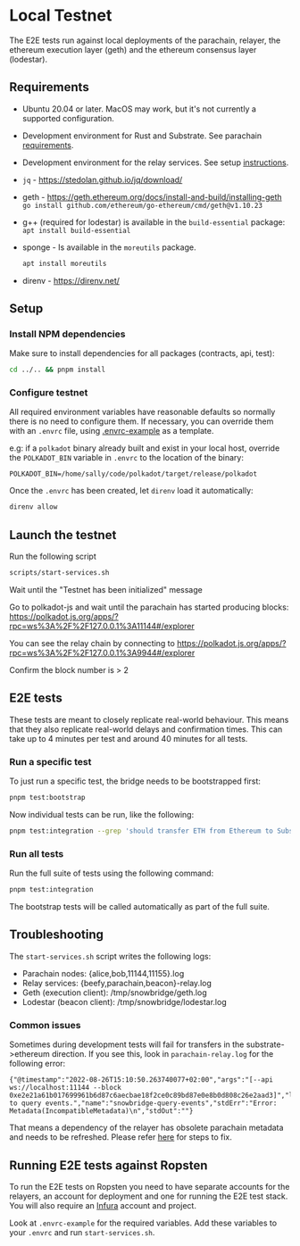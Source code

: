 # Local Testnet

The E2E tests run against local deployments of the parachain, relayer, the ethereum execution layer (geth) and the ethereum consensus layer (lodestar).

## Requirements

* Ubuntu 20.04 or later. MacOS may work, but it's not currently a supported configuration.
* Development environment for Rust and Substrate. See parachain [requirements](../../../parachain/README.md#requirements).
* Development environment for the relay services. See setup [instructions](../../../relayer/README.md#Development).
* `jq` - https://stedolan.github.io/jq/download/
* geth - https://geth.ethereum.org/docs/install-and-build/installing-geth `go install github.com/ethereum/go-ethereum/cmd/geth@v1.10.23`
* g++ (required for lodestar) is available in the `build-essential` package: `apt install build-essential`
* sponge - Is available in the `moreutils` package.

  ```bash
  apt install moreutils
  ```

* direnv - https://direnv.net/

## Setup

### Install NPM dependencies

Make sure to install dependencies for all packages (contracts, api, test):

```bash
cd ../.. && pnpm install
```

### Configure testnet

All required environment variables have reasonable defaults so normally there is no need to configure them. If necessary, you can override them with an `.envrc` file, using [.envrc-example](.envrc-example) as a template.

e.g: if a `polkadot` binary already built and exist in your local host, override the `POLKADOT_BIN` variable in `.envrc` to the location of the binary:

```
POLKADOT_BIN=/home/sally/code/polkadot/target/release/polkadot
```

Once the `.envrc` has been created, let `direnv` load it automatically:

```bash
direnv allow
```

## Launch the testnet

Run the following script
```bash
scripts/start-services.sh
```

Wait until the "Testnet has been initialized" message

Go to polkadot-js and wait until the parachain has started producing blocks:
https://polkadot.js.org/apps/?rpc=ws%3A%2F%2F127.0.0.1%3A11144#/explorer

You can see the relay chain by connecting to https://polkadot.js.org/apps/?rpc=ws%3A%2F%2F127.0.0.1%3A9944#/explorer

Confirm the block number is > 2

## E2E tests

These tests are meant to closely replicate real-world behaviour. This means that they also replicate real-world delays and confirmation times. This can take up to 4 minutes per test and around 40 minutes for all tests.

### Run a specific test

To just run a specific test, the bridge needs to be bootstrapped first:

```bash
pnpm test:bootstrap
```

Now individual tests can be run, like the following:
```bash
pnpm test:integration --grep 'should transfer ETH from Ethereum to Substrate \(basic channel\)'
```

### Run all tests

Run the full suite of tests using the following command:

```bash
pnpm test:integration
```

The bootstrap tests will be called automatically as part of the full suite.

## Troubleshooting

The `start-services.sh` script writes the following logs:

- Parachain nodes: {alice,bob,11144,11155}.log
- Relay services: {beefy,parachain,beacon}-relay.log
- Geth (execution client): /tmp/snowbridge/geth.log
- Lodestar (beacon client): /tmp/snowbridge/lodestar.log

### Common issues

Sometimes during development tests will fail for transfers in the substrate->ethereum direction. If you see this, look in `parachain-relay.log` for the following error:
```
{"@timestamp":"2022-08-26T15:10:50.263740077+02:00","args":"[--api ws://localhost:11144 --block 0xe2e21a61b017699961b6d87c6aecbae18f2ce0c89bd87e0e8b0d808c26e2aad3]","level":"error","message":"Failed to query events.","name":"snowbridge-query-events","stdErr":"Error: Metadata(IncompatibleMetadata)\n","stdOut":""}
```

That means a dependency of the relayer has obsolete parachain metadata and needs to be refreshed. Please refer [here](../../../parachain/README.md#Chain_metadata) for steps to fix.

## Running E2E tests against Ropsten

To run the E2E tests on Ropsten you need to have separate accounts for the relayers, an account for deployment and one for running the E2E test stack. You will also require an [Infura](https://infura.io/) account and project.

Look at `.envrc-example` for the required variables. Add these variables to your `.envrc` and run `start-services.sh`.
